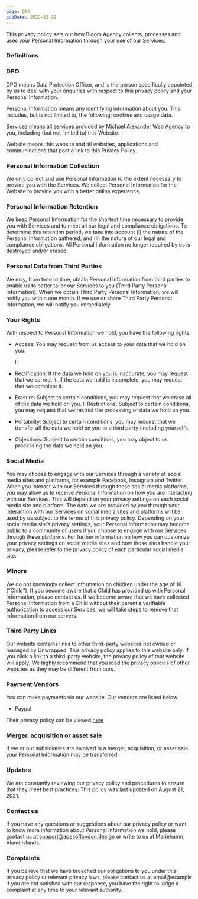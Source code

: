 ```yaml
---
page: DPA
pubDate: 2023-12-22
---
```

This privacy policy sets out how Bloom Agency collects, processes and uses your Personal Information through your use of our Services.

### Definitions

### DPO

DPO means Data Protection Officer, and is the person specifically appointed by us to deal with your enquiries with respect to this privacy policy and your Personal Information.

Personal Information means any identifying information about you. This includes, but is not limited to, the following: cookies and usage data.

Services means all services provided by Michael Alexander Web Agency to you, including (but not limited to) this Website.

Website means this website and all websites, applications and communications that post a link to this Privacy Policy.

### Personal Information Collection

We only collect and use Personal Information to the extent necessary to provide you with the Services. We collect Personal Information for the Website to provide you with a better online experience.

### Personal Information Retention

We keep Personal Information for the shortest time necessary to provide you with Services and to meet all our legal and compliance obligations. To determine this retention period, we take into account (i) the nature of the Personal Information gathered; and (ii) the nature of our legal and compliance obligations. All Personal Information no longer required by us is destroyed and/or erased.

### Personal Data from Third Parties

We may, from time to time, obtain Personal Information from third parties to enable us to better tailor our Services to you (Third Party Personal Information). When we obtain Third Party Personal Information, we will notify you within one month. If we use or share Third Party Personal Information, we will notify you immediately.

### Your Rights

With respect to Personal Information we hold, you have the following rights:

*   Access: You may request from us access to your data that we hold on you.

    li
*   Rectification: If the data we hold on you is inaccurate, you may request that we correct it. If the data we hold is incomplete, you may request that we complete it.
*   Erasure: Subject to certain conditions, you may request that we erase all of the data we hold on you. li Restrictions: Subject to certain conditions, you may request that we restrict the processing of data we hold on you.
*   Portability: Subject to certain conditions, you may request that we transfer all the data we hold on you to a third party (including yourself).
*   Objections: Subject to certain conditions, you may object to us processing the data we hold on you.

### Social Media

You may choose to engage with our Services through a variety of social media sites and platforms, for example Facebook, Instagram and Twitter. When you interact with our Services through these social media platforms, you may allow us to receive Personal Information on how you are interacting with our Services. This will depend on your privacy settings on each social media site and platform. The data we are provided by you through your interaction with our Services on social media sites and platforms will be used by us subject to the terms of this privacy policy. Depending on your social media site’s privacy settings, your Personal Information may become public to a community of users if you choose to engage with our Services through these platforms. For further information on how you can customize your privacy settings on social media sites and how those sites handle your privacy, please refer to the privacy policy of each particular social media site.

### Minors

We do not knowingly collect information on children under the age of 16 (“Child”). If you become aware that a Child has provided us with Personal Information, please contact us. If we become aware that we have collected Personal Information from a Child without their parent's verifiable authorization to access our Services, we will take steps to remove that information from our servers.

### Third Party Links

Our website contains links to other third-party websites not owned or managed by Unwrapped. This privacy policy applies to this website only. If you click a link to a third-party website, the privacy policy of that website will apply. We highly recommend that you read the privacy policies of other websites as they may be different from ours.

### Payment Vendors

You can make payments via our website. Our vendors are listed below:

*   Paypal

Their privacy policy can be viewed [here](https://www.paypal.com/webapps/mpp/ua/privacy-full)

### Merger, acquisition or asset sale

If we or our subsidiaries are involved in a merger, acquisition, or asset sale, your Personal Information may be transferred.

### Updates

We are constantly reviewing our privacy policy and procedures to ensure that they meet best practices. This policy was last updated on August 21, 2021.

### Contact us

If you have any questions or suggestions about our privacy policy or want to know more information about Personal Information we hold, please contact us at support@apesoflondon.design or write to us at Mariehamn, Åland Islands..

### Complaints

If you believe that we have breached our obligations to you under this privacy policy or relevant privacy laws, please contact us at email@example If you are not satisfied with our response, you have the right to lodge a complaint at any time to your relevant authority.
